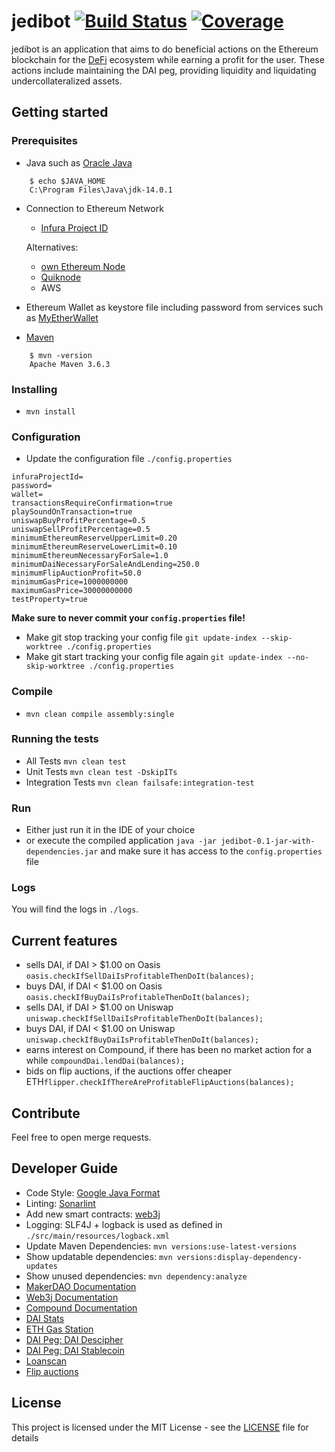 # jedibot [![Build Status](https://travis-ci.com/DevelGao/jedibot.svg?branch=master)](https://travis-ci.com/DevelGao/jedibot) [![Coverage](https://sonarcloud.io/api/project_badges/measure?project=DevelGao_jedibot&metric=coverage)](https://sonarcloud.io/dashboard?id=DevelGao_jedibot)

jedibot is an application that aims to do beneficial actions on the Ethereum blockchain for the [DeFi](https://defipulse.com/) ecosystem while earning a profit for the user. These actions include maintaining the DAI peg, providing liquidity and liquidating undercollateralized assets.

## Getting started

### Prerequisites

- Java such as [Oracle Java](https://www.oracle.com/de/java/technologies/javase-downloads.html)
```
    $ echo $JAVA_HOME
    C:\Program Files\Java\jdk-14.0.1
```
- Connection to Ethereum Network
    - [Infura Project ID](https://infura.io/)
    
    Alternatives:
    - [own Ethereum Node](https://docs.ethhub.io/using-ethereum/running-an-ethereum-node/) 
    - [Quiknode](https://www.quiknode.io/) 
    - AWS
    
- Ethereum Wallet as keystore file including password from services such as [MyEtherWallet](https://www.myetherwallet.com/)
- [Maven](https://maven.apache.org/download.cgi)
```
    $ mvn -version
    Apache Maven 3.6.3
```
### Installing

- ```mvn install```

### Configuration

- Update the configuration file ```./config.properties```

```
infuraProjectId=
password=
wallet=
transactionsRequireConfirmation=true
playSoundOnTransaction=true
uniswapBuyProfitPercentage=0.5
uniswapSellProfitPercentage=0.5
minimumEthereumReserveUpperLimit=0.20
minimumEthereumReserveLowerLimit=0.10
minimumEthereumNecessaryForSale=1.0
minimumDaiNecessaryForSaleAndLending=250.0
minimumFlipAuctionProfit=50.0
minimumGasPrice=1000000000
maximumGasPrice=30000000000
testProperty=true
```

__Make sure to never commit your ```config.properties``` file!__

- Make git stop tracking your config file ```git update-index --skip-worktree ./config.properties```
- Make git start tracking your config file again ```git update-index --no-skip-worktree ./config.properties```

### Compile

- ```mvn clean compile assembly:single```

### Running the tests

- All Tests ```mvn clean test```
- Unit Tests ```mvn clean test -DskipITs```
- Integration Tests ```mvn clean failsafe:integration-test```

### Run 

- Either just run it in the IDE of your choice
- or execute the compiled application ```java -jar jedibot-0.1-jar-with-dependencies.jar``` and make sure it has access to the ```config.properties``` file

### Logs

You will find the logs in ```./logs```.

## Current features

- sells DAI, if DAI > $1.00 on Oasis ```oasis.checkIfSellDaiIsProfitableThenDoIt(balances);```
- buys DAI, if DAI < $1.00 on Oasis ```oasis.checkIfBuyDaiIsProfitableThenDoIt(balances);```
- sells DAI, if DAI > $1.00 on Uniswap ```uniswap.checkIfSellDaiIsProfitableThenDoIt(balances);```
- buys DAI, if DAI < $1.00 on Uniswap ```uniswap.checkIfBuyDaiIsProfitableThenDoIt(balances);```
- earns interest on Compound, if there has been no market action for a while ```compoundDai.lendDai(balances);```
- bids on flip auctions, if the auctions offer cheaper ETH```flipper.checkIfThereAreProfitableFlipAuctions(balances);```

## Contribute

Feel free to open merge requests.

## Developer Guide

- Code Style: [Google Java Format](https://github.com/google/google-java-format/blob/master/README.md)
- Linting: [Sonarlint](https://www.sonarlint.org/intellij/)
- Add new smart contracts: [web3j](https://github.com/web3j/web3j)
- Logging: SLF4J + logback is used as defined in ```./src/main/resources/logback.xml```
- Update Maven Dependencies: ```mvn versions:use-latest-versions```
- Show updatable dependencies: ```mvn versions:display-dependency-updates```
- Show unused dependencies: ```mvn dependency:analyze```
- [MakerDAO Documentation](https://docs.makerdao.com/)
- [Web3j Documentation](https://docs.web3j.io/)
- [Compound Documentation](https://compound.finance/docs)
- [DAI Stats](https://daistats.com)
- [ETH Gas Station](https://ethgasstation.info)
- [DAI Peg: DAI Descipher](http://dai.descipher.io)
- [DAI Peg: DAI Stablecoin](https://dai.stablecoin.science/)
- [Loanscan](https://loanscan.io/)
- [Flip auctions](https://daiauctions.com/flip)

## License

This project is licensed under the MIT License - see the [LICENSE](LICENSE) file for details
